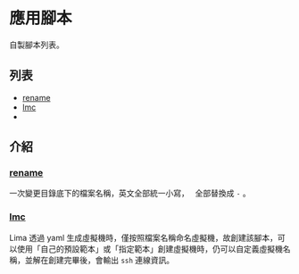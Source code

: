 # 應用腳本

自製腳本列表。

## 列表

- [rename](#rename)
- [lmc](#lmc)
- 

## 介紹

### [rename](./rename.sh)

一次變更目錄底下的檔案名稱，英文全部統一小寫，` ` 全部替換成 `-` 。

### [lmc](./lima)

Lima 透過 yaml 生成虛擬機時，僅按照檔案名稱命名虛擬機，故創建該腳本，可以使用「自己的預設範本」或「指定範本」創建虛擬機時，仍可以自定義虛擬機名稱，並解在創建完畢後，會輸出 `ssh` 連線資訊。
